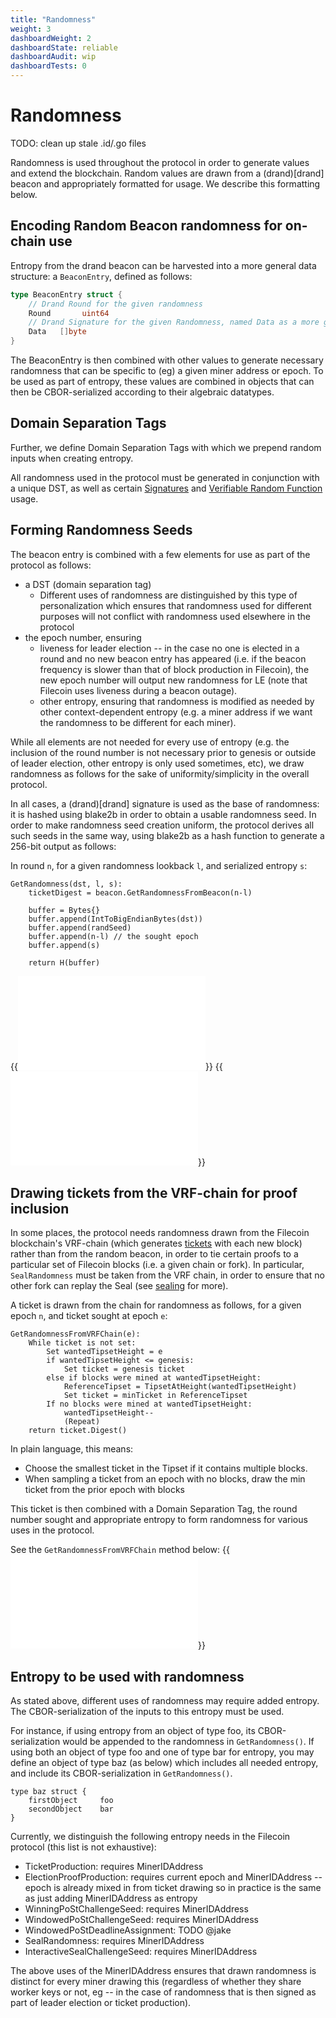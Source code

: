 ```yaml
---
title: "Randomness"
weight: 3
dashboardWeight: 2
dashboardState: reliable
dashboardAudit: wip
dashboardTests: 0
---
```


# Randomness

TODO: clean up stale .id/.go files

Randomness is used throughout the protocol in order to generate values and extend the blockchain.
Random values are drawn from a (drand)[drand] beacon and appropriately formatted for usage.
We describe this formatting below.

## Encoding Random Beacon randomness for on-chain use

Entropy from the drand beacon can be harvested into a more general data structure: a `BeaconEntry`, defined as follows:

```go
type BeaconEntry struct {
    // Drand Round for the given randomness
    Round       uint64
    // Drand Signature for the given Randomness, named Data as a more general name for random beacon output
    Data   []byte
}
```

The BeaconEntry is then combined with other values to generate necessary randomness that can be
specific to (eg) a given miner address or epoch. To be used as part of entropy, these values are combined in 
objects that can then be CBOR-serialized according to their algebraic datatypes.

## Domain Separation Tags

Further, we define Domain Separation Tags with which we prepend random inputs when creating entropy.

All randomness used in the protocol must be generated in conjunction with a unique DST, as well as 
certain [Signatures](signatures) and [Verifiable Random Function](vrf) usage.

## Forming Randomness Seeds

The beacon entry is combined with a few elements for use as part of the protocol as follows:

- a DST (domain separation tag)
    - Different uses of randomness are distinguished by this type of personalization which ensures that randomness used for different purposes will not conflict with randomness used elsewhere in the protocol
- the epoch number, ensuring
    - liveness for leader election -- in the case no one is elected in a round and no new beacon entry has appeared (i.e. if the beacon frequency is slower than that of block production in Filecoin), the new epoch number will output new randomness for LE (note that Filecoin uses liveness during a beacon outage).
    - other entropy, ensuring that randomness is modified as needed by other context-dependent entropy (e.g. a miner address if we want the randomness to be different for each miner).

While all elements are not needed for every use of entropy (e.g. the inclusion of the round number is not necessary prior to genesis or outside of leader election, other entropy is only used sometimes, etc), we draw randomness as follows for the sake of uniformity/simplicity in the overall protocol.

In all cases, a (drand)[drand] signature is used as the base of randomness: it is hashed using blake2b in order to obtain a usable randomness seed. In order to make randomness seed creation uniform, the protocol derives all such seeds in the same way, using blake2b as a hash function to generate a 256-bit output as follows:

In round `n`, for a given randomness lookback `l`, and serialized entropy `s`:

```text
GetRandomness(dst, l, s):
    ticketDigest = beacon.GetRandomnessFromBeacon(n-l)

    buffer = Bytes{}
    buffer.append(IntToBigEndianBytes(dst))
    buffer.append(randSeed)
    buffer.append(n-l) // the sought epoch
    buffer.append(s)

    return H(buffer)
```

{{<embed src="/modules/actors/crypto/randomness.go"  lang="go">}}
{{<embed src="/systems/filecoin_blockchain/struct/chain/chain.go" lang="go">}}

## Drawing tickets from the VRF-chain for proof inclusion

In some places, the protocol needs randomness drawn from the Filecoin blockchain's VRF-chain (which generates [tickets](storage_power_consensus#tickets) with each new block) rather than from the random beacon, in order to tie certain proofs to a particular set of Filecoin blocks (i.e. a given chain or fork).
In particular, `SealRandomness` must be taken from the VRF chain, in order to ensure that no other fork can replay the Seal (see [sealing](sealing) for more).

A ticket is drawn from the chain for randomness as follows, for a given epoch `n`, and ticket sought at epoch `e`:
```text
GetRandomnessFromVRFChain(e):
    While ticket is not set:
        Set wantedTipsetHeight = e
        if wantedTipsetHeight <= genesis:
            Set ticket = genesis ticket
        else if blocks were mined at wantedTipsetHeight:
            ReferenceTipset = TipsetAtHeight(wantedTipsetHeight)
            Set ticket = minTicket in ReferenceTipset
        If no blocks were mined at wantedTipsetHeight:
            wantedTipsetHeight--
            (Repeat)
    return ticket.Digest()
```

In plain language, this means:

- Choose the smallest ticket in the Tipset if it contains multiple blocks.
- When sampling a ticket from an epoch with no blocks, draw the min ticket from the prior epoch with blocks

This ticket is then combined with a Domain Separation Tag, the round number sought and appropriate entropy to form randomness for various uses in the protocol.

See the `GetRandomnessFromVRFChain` method below:
{{<embed src="/systems/filecoin_blockchain/struct/chain/chain.go" lang="go">}}

## Entropy to be used with randomness

As stated above, different uses of randomness may require added entropy. The CBOR-serialization of the inputs to this entropy must be used.

For instance, if using entropy from an object of type foo, its CBOR-serialization would be appended to the randomness in `GetRandomness()`. If using both an object of type foo and one of type bar for entropy, you may define an object of type baz (as below) which includes all needed entropy, and include its CBOR-serialization in `GetRandomness()`.

```text
type baz struct {
    firstObject     foo
    secondObject    bar
}
```

Currently, we distinguish the following entropy needs in the Filecoin protocol (this list is not exhaustive):

- TicketProduction: requires MinerIDAddress
- ElectionProofProduction: requires current epoch and MinerIDAddress -- epoch is already mixed in from ticket drawing so in practice is the same as just adding MinerIDAddress as entropy
- WinningPoStChallengeSeed: requires MinerIDAddress
- WindowedPoStChallengeSeed: requires MinerIDAddress
- WindowedPoStDeadlineAssignment: TODO @jake
- SealRandomness: requires MinerIDAddress
- InteractiveSealChallengeSeed: requires MinerIDAddress

The above uses of the MinerIDAddress ensures that drawn randomness is distinct for every miner drawing this (regardless of whether they share worker keys or not, eg -- in the case of randomness that is then signed as part of leader election or ticket production).
